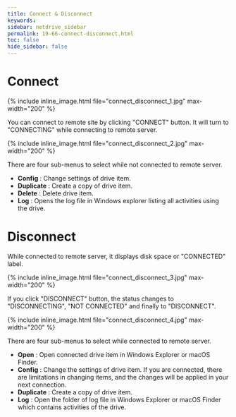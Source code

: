 ```yaml
---
title: Connect & Disconnect
keywords:
sidebar: netdrive_sidebar
permalink: 19-66-connect-disconnect.html
toc: false
hide_sidebar: false
---
```


# Connect

{% include inline_image.html file="connect_disconnect_1.jpg" max-width="200" %}

You can connect to remote site by clicking "CONNECT" button. It will turn to "CONNECTING" while connecting to remote server.

{% include inline_image.html file="connect_disconnect_2.jpg" max-width="200" %}

There are four sub-menus to select while not connected to remote server.

- **Config** : Change settings of drive item.
- **Duplicate** : Create a copy of drive item.
- **Delete** : Delete drive item.
- **Log** : Opens the log file in Windows explorer listing all activities using the drive.

# Disconnect

While connected to remote server, it displays disk space or "CONNECTED" label.

{% include inline_image.html file="connect_disconnect_3.jpg" max-width="200" %}

If you click "DISCONNECT" button, the status changes to "DISCONNECTING", "NOT CONNECTED" and finally to "DISCONNECT".

{% include inline_image.html file="connect_disconnect_4.jpg" max-width="200" %}

There are four sub-menus to select while connected to remote server.

- **Open** : Open connected drive item in Windows Explorer or macOS Finder.
- **Config** : Change the settings of drive item. If you are connected, there are limitations in changing items, and the changes will be applied in your next connection.
- **Duplicate** : Create a copy of drive item.
- **Log** : Open the folder of log file in Windows Explorer or macOS Finder which contains activities of the drive.
